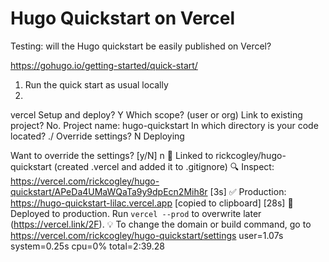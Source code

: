 # Hugo Quickstart on Vercel

Testing: will the Hugo quickstart be easily published on Vercel? 

https://gohugo.io/getting-started/quick-start/

1. Run the quick start as usual locally
2. 

vercel
Setup and deploy? Y
Which scope? 
(user or org)
Link to existing project? 
No.
Project name: hugo-quickstart
In which directory is your code located? ./
Override settings? N
Deploying

Want to override the settings? [y/N] n
🔗  Linked to rickcogley/hugo-quickstart (created .vercel and added it to .gitignore)
🔍  Inspect: https://vercel.com/rickcogley/hugo-quickstart/APeDa4UMaWQaTa9y9dpEcn2Mih8r [3s]
✅  Production: https://hugo-quickstart-lilac.vercel.app [copied to clipboard] [28s]
📝  Deployed to production. Run `vercel --prod` to overwrite later (https://vercel.link/2F).
💡  To change the domain or build command, go to https://vercel.com/rickcogley/hugo-quickstart/settings
user=1.07s system=0.25s cpu=0% total=2:39.28

